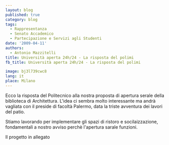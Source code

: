 ```yaml
---
layout: blog
published: true
category: blog
tags:
  - Rappresentanza
  - Senato Accademico
  - Partecipazione e Servizi agli Studenti
date: '2009-04-11'
authors:
  - Antonio Mazzitelli
title: Università aperta 24h/24 - La risposta del polimi
fb_title: Università aperta 24h/24 - La risposta del polimi

image: bj3l739cwc8
lang: it
place: Milano
---
```


Ecco la risposta del Politecnico alla nostra proposta di apertura serale della biblioteca di Architettura. L'idea ci sembra molto interessante ma andrà vagliata con il preside di facoltà Palermo, data la triste avventura dei lavori del patio.

Stiamo lavorando per implementare gli spazi di ristoro e socilaizzazione, fondamentali a nostro avviso perchè l'apertura sarale funzioni.

Il progetto in allegato
